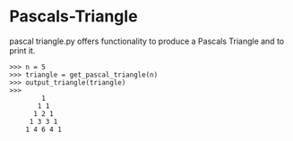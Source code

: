 # Pascals-Triangle
pascal triangle.py offers functionality to produce a Pascals Triangle and to print it.

    >>> n = 5
    >>> triangle = get_pascal_triangle(n)
    >>> output_triangle(triangle)
    >>> 
            1    
           1 1   
          1 2 1  
         1 3 3 1 
        1 4 6 4 1
